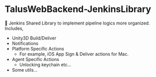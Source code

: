 # TalusWebBackend-JenkinsLibrary

:bookmark: Jenkins Shared Library to implement pipeline logics more organized. Includes,
  - Unity3D Build/Deliver
  - Notifications
  - Platform Specific Actions
    - For example, iOS App Sign & Deliver actions for Mac.
  - Agent Specific Actions
    - Unlocking keychain etc...
  - Some utils...
